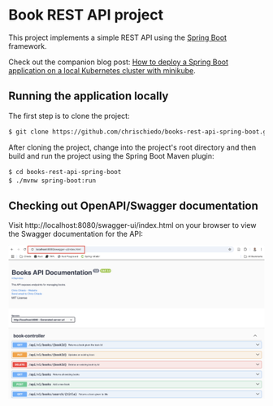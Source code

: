 # Book REST API project

This project implements a simple REST API using the [Spring Boot](https://spring.io/projects/spring-boot) framework.

Check out the companion blog post: [How to deploy a Spring Boot application on a local Kubernetes cluster with minikube](https://chrischiedo.github.io/java-spring-boot-kubernetes-minikube).

## Running the application locally

The first step is to clone the project:

```bash
$ git clone https://github.com/chrischiedo/books-rest-api-spring-boot.git
```

After cloning the project, change into the project's root directory and then build and run the project using the Spring Boot Maven plugin:

```bash
$ cd books-rest-api-spring-boot
$ ./mvnw spring-boot:run
```

## Checking out OpenAPI/Swagger documentation

Visit http://localhost:8080/swagger-ui/index.html on your browser to view the Swagger documentation for the API:

<img width="2866" alt="books-api-swagger-docs" src="api-docs.png">